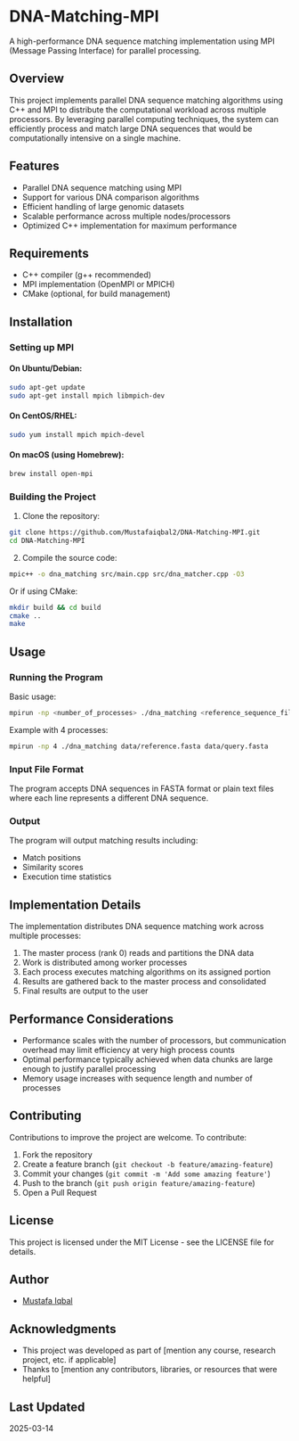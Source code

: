 # DNA-Matching-MPI

A high-performance DNA sequence matching implementation using MPI (Message Passing Interface) for parallel processing.

## Overview

This project implements parallel DNA sequence matching algorithms using C++ and MPI to distribute the computational workload across multiple processors. By leveraging parallel computing techniques, the system can efficiently process and match large DNA sequences that would be computationally intensive on a single machine.

## Features

- Parallel DNA sequence matching using MPI
- Support for various DNA comparison algorithms
- Efficient handling of large genomic datasets
- Scalable performance across multiple nodes/processors
- Optimized C++ implementation for maximum performance

## Requirements

- C++ compiler (g++ recommended)
- MPI implementation (OpenMPI or MPICH)
- CMake (optional, for build management)

## Installation

### Setting up MPI

#### On Ubuntu/Debian:
```bash
sudo apt-get update
sudo apt-get install mpich libmpich-dev
```

#### On CentOS/RHEL:
```bash
sudo yum install mpich mpich-devel
```

#### On macOS (using Homebrew):
```bash
brew install open-mpi
```

### Building the Project

1. Clone the repository:
```bash
git clone https://github.com/Mustafaiqbal2/DNA-Matching-MPI.git
cd DNA-Matching-MPI
```

2. Compile the source code:
```bash
mpic++ -o dna_matching src/main.cpp src/dna_matcher.cpp -O3
```

Or if using CMake:
```bash
mkdir build && cd build
cmake ..
make
```

## Usage

### Running the Program

Basic usage:
```bash
mpirun -np <number_of_processes> ./dna_matching <reference_sequence_file> <query_sequence_file>
```

Example with 4 processes:
```bash
mpirun -np 4 ./dna_matching data/reference.fasta data/query.fasta
```

### Input File Format

The program accepts DNA sequences in FASTA format or plain text files where each line represents a different DNA sequence.

### Output

The program will output matching results including:
- Match positions
- Similarity scores
- Execution time statistics

## Implementation Details

The implementation distributes DNA sequence matching work across multiple processes:

1. The master process (rank 0) reads and partitions the DNA data
2. Work is distributed among worker processes
3. Each process executes matching algorithms on its assigned portion
4. Results are gathered back to the master process and consolidated
5. Final results are output to the user

## Performance Considerations

- Performance scales with the number of processors, but communication overhead may limit efficiency at very high process counts
- Optimal performance typically achieved when data chunks are large enough to justify parallel processing
- Memory usage increases with sequence length and number of processes

## Contributing

Contributions to improve the project are welcome. To contribute:

1. Fork the repository
2. Create a feature branch (`git checkout -b feature/amazing-feature`)
3. Commit your changes (`git commit -m 'Add some amazing feature'`)
4. Push to the branch (`git push origin feature/amazing-feature`)
5. Open a Pull Request

## License

This project is licensed under the MIT License - see the LICENSE file for details.

## Author

- [Mustafa Iqbal](https://github.com/Mustafaiqbal2)

## Acknowledgments

- This project was developed as part of [mention any course, research project, etc. if applicable]
- Thanks to [mention any contributors, libraries, or resources that were helpful]

## Last Updated
2025-03-14
